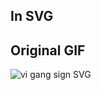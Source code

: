 
In SVG
------

<object data="https://raw.github.com/halst/vi-gang-sign/master/vi.svg" type="image/svg+xml"></object>
   
Original GIF
------------

![vi gang sign SVG](https://raw.github.com/halst/vi-gang-sign/master/vi.gif)
